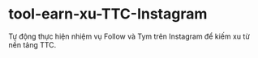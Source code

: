 # tool-earn-xu-TTC-Instagram
Tự động thực hiện nhiệm vụ Follow và Tym trên Instagram để kiếm xu từ nền tảng TTC.

